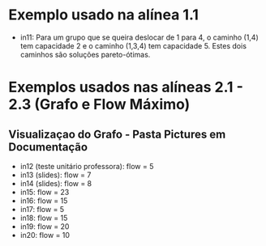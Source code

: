 # Exemplo usado na alínea 1.1
- in11: Para um grupo que se queira deslocar de 1 para 4, o caminho (1,4) tem capacidade 2
  e o caminho (1,3,4) tem capacidade 5. Estes dois caminhos são soluções pareto-ótimas.

# Exemplos usados nas alíneas 2.1 - 2.3 (Grafo e Flow Máximo)
## Visualizaçao do Grafo - Pasta Pictures em Documentação

- in12 (teste unitário professora): flow = 5
- in13 (slides): flow = 7
- in14 (slides): flow = 8
- in15: flow = 23
- in16: flow = 15
- in17: flow = 5
- in18: flow = 15
- in19: flow = 20
- in20: flow = 10

